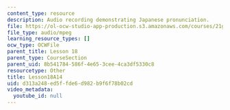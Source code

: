```yaml
---
content_type: resource
description: Audio recording demonstrating Japanese pronunciation.
file: https://ol-ocw-studio-app-production.s3.amazonaws.com/courses/21g-504-japanese-iv-spring-2009/d313a248ed5ffde6d982b9f6f78b02cd_Lesson18A14.mp3
file_type: audio/mpeg
learning_resource_types: []
ocw_type: OCWFile
parent_title: Lesson 18
parent_type: CourseSection
parent_uid: 8b541784-586f-4e65-3cee-4ca3df5330c8
resourcetype: Other
title: Lesson18A14
uid: d313a248-ed5f-fde6-d982-b9f6f78b02cd
video_metadata:
  youtube_id: null
---
```

